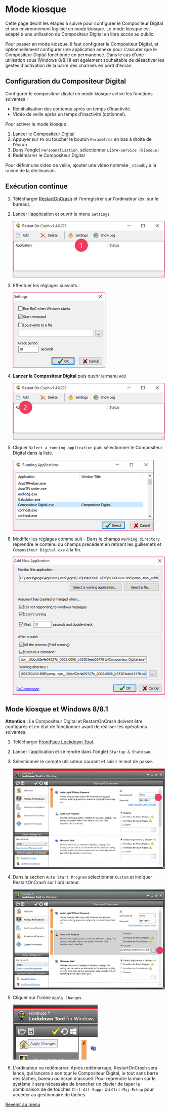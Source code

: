 # Mode kiosque

Cette page décrit les étapes à suivre pour configurer le Compositeur Digital et son environnement logiciel en mode kiosque. 
Le mode kiosque est adapté à une utilisation du Compositeur Digital en libre accès au public.

Pour passer en mode kiosque, il faut configurer le Compositeur Digital, 
et optionnellement configurer une application annexe pour s'assurer que 
le Compositeur Digital fonctionne en permanence. 
Dans le cas d'une utilisation sous Windows 8/8.1 il est également souhaitable 
de désactiver les gestes d'activation de la barre des charmes en bord d'écran.


## Configuration du Compositeur Digital

Configurer le compositeur digital en mode kiosque active les fonctions suivantes :
* Réinitialisation des contenus après un temps d'inactivité.
* Vidéo de veille après un temps d'inactivité (optionnel).

Pour activer le mode kiosque :

1. Lancer le Compositeur Digital
2. Appuyer sur `F5` ou toucher le bouton `Paramètres` en bas à droite de l'écran
3. Dans l'onglet `Personnalisation`, sélectionner `Libre-service (kiosque)`
4. Redémarrer le Compositeur Digital

Pour définir une vidéo de veille, ajouter une vidéo nommée `_standby` à la racine de la déclinaison.


## Exécution continue

1. Télécharger [RestartOnCrash](http://1.shadowcdn.com/files/RestartOnCrash-v1.4.zip) et l'enregistrer sur l'ordinateur (ex: sur le bureau).
2. Lancer l'application et ouvrir le menu `Settings`

    ![RestartOnCrash](img/roc_1.jpg)

3. Effectuer les réglages suivants :

    ![RestartOnCrash - réglages](img/roc_settings.jpg)

4. **Lancer le Compositeur Digital** puis ouvrir le menu `Add`

    ![RestartOnCrash](img/roc_2.jpg)

5. Cliquer `Select a running application` puis sélectionner le Compositeur Digital dans la liste.

    ![RestartOnCrash - liste des applications](img/roc_add_2.jpg)

6. Modifier les réglages comme suit - Dans le champs `Working directory` reprendre le contenu du champs précédent en retirant les guillemets et `Compositeur Digital.exe` à la fin.

    ![RestartOnCrash - ajout](img/roc_add_3.jpg)


## Mode kiosque et Windows 8/8.1

**Attention :** Le Compositeur Digital et RestartOnCrash doivent être configurés et en état de fonctionner avant de réaliser les opérations suivantes. 

1. Télécharger [FrontFace Lockdown Tool](http://download.mirabyte.com/Lockdown.exe).
2. Lancer l'application et se rendre dans l'onglet `Startup & Shutdown`.
3. Sélectionner le compte utilisateur courant et saisir le mot de passe.

    ![FrontFace Lockdown Tool - compte](img/fflt_account.jpg)

3. Dans la section `Auto Start Program` sélectionner `Custom` et indiquer RestartOnCrash sur l'ordinateur.

    ![FrontFace Lockdown Tool - logiciel](img/fflt_soft.jpg)

4. Cliquer sur l'icône `Apply Changes`.

    ![FrontFace Lockdown Tool](img/fflt_apply.jpg)

5. L'ordinateur va redémarrer. Après redémarrage, RestartOnCrash sera lancé, qui lancera à son tour le Compositeur Digital, le tout sans barre des tâches, bureau ou écran d'accueil.
Pour reprendre la main sur le système il sera nécessaire de brancher un clavier de taper la combinaison de de touches `Ctrl-Alt-Suppr` ou `Ctrl-Maj-Echap` pour accéder au gestionnaire de tâches.

[Revenir au menu](home.md)